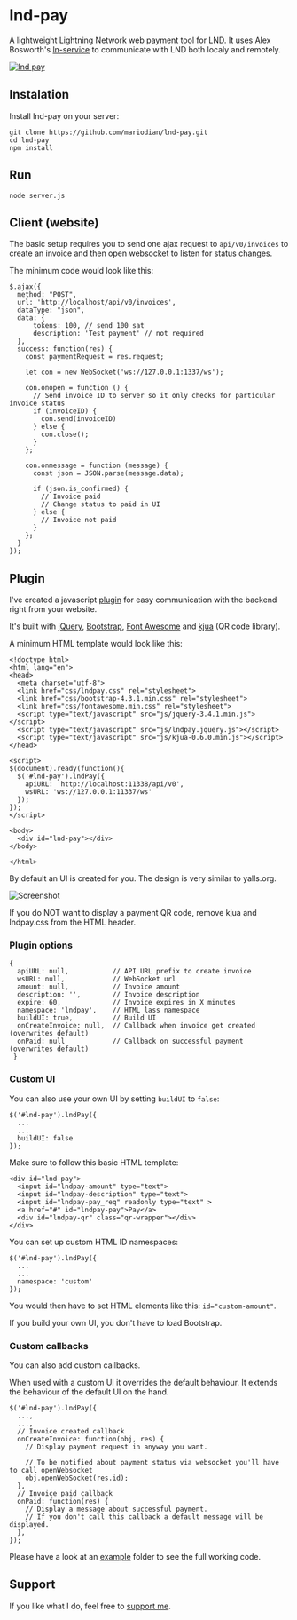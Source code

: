 # lnd-pay
A lightweight Lightning Network web payment tool for LND. It uses Alex Bosworth's [ln-service](https://github.com/alexbosworth/ln-service) to communicate with LND both localy and remotely.

[![lnd pay](http://img.youtube.com/vi/UBcOSVfYAIQ/0.jpg)](https://www.youtube.com/watch?v=UBcOSVfYAIQ&feature=youtu.be)

## Instalation
Install lnd-pay on your server:
````
git clone https://github.com/mariodian/lnd-pay.git
cd lnd-pay
npm install
````

## Run
````
node server.js
````

## Client (website)
The basic setup requires you to send one ajax request to `api/v0/invoices` to create an invoice and then open websocket to listen for status changes.

The minimum code would look like this:
````
$.ajax({
  method: "POST",
  url: 'http://localhost/api/v0/invoices',
  dataType: "json",
  data: {
      tokens: 100, // send 100 sat
      description: 'Test payment' // not required
  },
  success: function(res) {
    const paymentRequest = res.request;
    
    let con = new WebSocket('ws://127.0.0.1:1337/ws');
 
    con.onopen = function () {
      // Send invoice ID to server so it only checks for particular invoice status
      if (invoiceID) {
        con.send(invoiceID)
      } else {
        con.close();
      }
    };

    con.onmessage = function (message) {
      const json = JSON.parse(message.data);

      if (json.is_confirmed) {
        // Invoice paid
        // Change status to paid in UI
      } else {
        // Invoice not paid
      }
    };
  }
});
````

## Plugin
I've created a javascript [plugin](example/js/lndpay.jquery.js) for easy communication with the backend right from your website. 

It's built with [jQuery](https://github.com/jquery/jquery), [Bootstrap](https://getbootstrap.com/), [Font Awesome](https://fontawesome.com) and [kjua](https://larsjung.de/kjua/) (QR code library). 

A minimum HTML template would look like this:

````
<!doctype html>
<html lang="en">
<head>
  <meta charset="utf-8">
  <link href="css/lndpay.css" rel="stylesheet">
  <link href="css/bootstrap-4.3.1.min.css" rel="stylesheet">
  <link href="css/fontawesome.min.css" rel="stylesheet">
  <script type="text/javascript" src="js/jquery-3.4.1.min.js"></script>
  <script type="text/javascript" src="js/lndpay.jquery.js"></script>
  <script type="text/javascript" src="js/kjua-0.6.0.min.js"></script>
</head>

<script>
$(document).ready(function(){
  $('#lnd-pay').lndPay({
    apiURL: 'http://localhost:11338/api/v0',
    wsURL: 'ws://127.0.0.1:11337/ws'
  });
});
</script>

<body>
  <div id="lnd-pay"></div>  
</body>

</html>

````
By default an UI is created for you. The design is very similar to yalls.org.

![Screenshot](https://i.imgur.com/YQc6b0xl.png "Screenshot")

If you do NOT want to display a payment QR code, remove kjua and lndpay.css from the HTML header.

### Plugin options
````
{
  apiURL: null,           // API URL prefix to create invoice
  wsURL: null,            // WebSocket url
  amount: null,           // Invoice amount
  description: '',        // Invoice description
  expire: 60,             // Invoice expires in X minutes
  namespace: 'lndpay',    // HTML lass namespace
  buildUI: true,          // Build UI
  onCreateInvoice: null,  // Callback when invoice get created (overwrites default)
  onPaid: null            // Callback on successful payment (overwrites default)
 }
````

### Custom UI
You can also use your own UI by setting `buildUI` to `false`:

````
$('#lnd-pay').lndPay({
  ...
  ...
  buildUI: false
});
````

Make sure to follow this basic HTML template:

````
<div id="lnd-pay">
  <input id="lndpay-amount" type="text">
  <input id="lndpay-description" type="text">
  <input id="lndpay-pay_req" readonly type="text" >
  <a href="#" id="lndpay-pay">Pay</a>
  <div id="lndpay-qr" class="qr-wrapper"></div>
</div>
````

You can set up custom HTML ID namespaces:

````
$('#lnd-pay').lndPay({
  ...
  ...
  namespace: 'custom'
});
````
You would then have to set HTML elements like this: `id="custom-amount"`.

If you build your own UI, you don't have to load Bootstrap.

### Custom callbacks
You can also add custom callbacks. 

When used with a custom UI it overrides the default behaviour. It extends the behaviour of the default UI on the hand.

````
$('#lnd-pay').lndPay({
  ...,
  ...,
  // Invoice created callback
  onCreateInvoice: function(obj, res) {
    // Display payment request in anyway you want.
    
    // To be notified about payment status via websocket you'll have to call openWebsocket
    obj.openWebSocket(res.id);
  },
  // Invoice paid callback
  onPaid: function(res) {
    // Display a message about successful payment.
    // If you don't call this callback a default message will be displayed.
  },
});
````


Please have a look at an [example](https://github.com/mariodian/lnd-pay/tree/master/example) folder to see the full working code.

## Support
If you like what I do, feel free to [support me](https://btcpay.freedomnode.com/apps/J5uE31J7Y26jNKC2XL8G9mJRwLH/pos).
